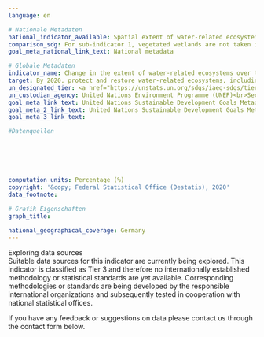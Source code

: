```yaml
---
language: en

# Nationale Metadaten
national_indicator_available: Spatial extent of water-related ecosystems <br> Quantity discharge of water in rivers <br> Water bodies with good quality
comparison_sdg: For sub-indicator 1, vegetated wetlands are not taken into account. Also the annual change in the spatial extent is calculated, and not the change in the five year mean as requested in the global metadata. Sub-indicator 3 is compliant with the global metadata.
goal_meta_national_link_text: National metadata

# Globale Metadaten
indicator_name: Change in the extent of water-related ecosystems over time
target: By 2020, protect and restore water-related ecosystems, including mountains, forests, wetlands, rivers, aquifers and lakes
un_designated_tier: <a href="https://unstats.un.org/sdgs/iaeg-sdgs/tier-classification/" title="Click here for more information on the UN tier classification.">Tier I</a>
un_custodian_agency: United Nations Environment Programme (UNEP)<br>Secretariat of the Ramsar Convention on Wetlands
goal_meta_link_text: United Nations Sustainable Development Goals Metadata (United Nations Environment Programme)
goal_meta_2_link_text: United Nations Sustainable Development Goals Metadata (Secretariat of the Ramsar Convention on Wetlands)
goal_meta_3_link_text: 

#Datenquellen






computation_units: Percentage (%)
copyright: '&copy; Federal Statistical Office (Destatis), 2020'
data_footnote: 

# Grafik Eigenschaften
graph_title: 

national_geographical_coverage: Germany
---
```


<span class="status notstarted"> Exploring data sources </span><br>
Suitable data sources for this indicator are currently being explored.
This indicator is classified as Tier 3 and therefore no internationally established methodology or statistical standards are yet available. Corresponding methodologies or standards are being developed by the responsible international organizations and subsequently tested in cooperation with national statistical offices.

If you have any feedback or suggestions on data please contact us through the contact form below.
